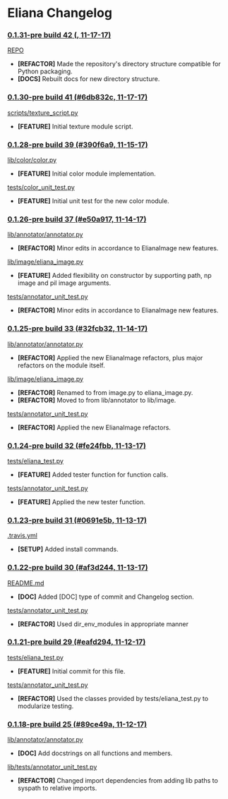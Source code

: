 # Eliana Changelog




### [0.1.31-pre build 42 (, 11-17-17)]()
[REPO](https://github.com/raymelon/Eliana/blob/0.1-pre/)
- **[REFACTOR]** Made the repository's directory structure compatible for Python packaging.
- **[DOCS]** Rebuilt docs for new directory structure.


### [0.1.30-pre build 41 (#6db832c, 11-17-17)](https://github.com/raymelon/Eliana/commit/6db832ce0cd278e2513b04987e279375d2f0ef2d)
[scripts/texture_script.py](https://github.com/raymelon/Eliana/blob/0.1-pre/scripts/texture_script.py)
- **[FEATURE]** Initial texture module script.



### [0.1.28-pre build 39 (#390f6a9, 11-15-17)](https://github.com/raymelon/Eliana/commit/390f6a95bf50bf41908bcd063c1b31e3400816f8)

[lib/color/color.py](https://github.com/raymelon/Eliana/blob/0.1-pre/lib/color/color.py)
- **[FEATURE]** Initial color module implementation.

[tests/color_unit_test.py](https://github.com/raymelon/Eliana/blob/0.1-pre/tests/color_unit_test.py)
- **[FEATURE]** Initial unit test for the new color module.




### [0.1.26-pre build 37 (#e50a917, 11-14-17)](https://github.com/raymelon/Eliana/commit/e50a91719acfb7fc83c204654054bfdc8946cd9e)

[lib/annotator/annotator.py](https://github.com/raymelon/Eliana/blob/0.1-pre/lib/annotator/annotator.py)
- **[REFACTOR]** Minor edits in accordance to ElianaImage new features.

[lib/image/eliana_image.py](https://github.com/raymelon/Eliana/blob/0.1-pre/lib/image/eliana_image.py)
- **[FEATURE]** Added flexibility on constructor by supporting path, np image and pil image arguments.

[tests/annotator_unit_test.py](https://github.com/raymelon/Eliana/blob/0.1-pre/tests/annotator_unit_test.py)
- **[REFACTOR]** Minor edits in accordance to ElianaImage new features.




### [0.1.25-pre build 33 (#32fcb32, 11-14-17)](https://github.com/raymelon/Eliana/commit/32fcb32a216e67e9e177929daf02f5cdc7f0d7ef)

[lib/annotator/annotator.py](https://github.com/raymelon/Eliana/blob/0.1-pre/lib/annotator/annotator.py)
- **[REFACTOR]** Applied the new ElianaImage refactors, plus major refactors on the module itself.

[lib/image/eliana_image.py](https://github.com/raymelon/Eliana/blob/0.1-pre/lib/image/eliana_image.py)
- **[REFACTOR]** Renamed to from image.py to eliana_image.py.
- **[REFACTOR]** Moved to from lib/annotator to lib/image.

[tests/annotator_unit_test.py](https://github.com/raymelon/Eliana/blob/0.1-pre/tests/annotator_unit_test.py)
- **[REFACTOR]** Applied the new ElianaImage refactors.




### [0.1.24-pre build 32 (#fe24fbb, 11-13-17)](https://github.com/raymelon/Eliana/commit/fe24fbba60f6838853736d9fdb7618c1efaf6d71)

[tests/eliana_test.py](https://github.com/raymelon/Eliana/blob/0.1-pre/tests/eliana_test.py)
- **[FEATURE]** Added tester function for function calls.

[tests/annotator_unit_test.py](https://github.com/raymelon/Eliana/blob/0.1-pre/tests/annotator_unit_test.py)
- **[FEATURE]** Applied the new tester function.




### [0.1.23-pre build 31 (#0691e5b, 11-13-17)](https://github.com/raymelon/Eliana/commit/0691e5b3a6614b2cca42bf4882c3e1d9571e059a)

[.travis.yml](https://github.com/raymelon/Eliana/blob/0.1-pre/.travis.yml)
- **[SETUP]** Added install commands.




### [0.1.22-pre build 30 (#af3d244, 11-13-17)](https://github.com/raymelon/Eliana/commit/af3d24421a94f11b9e8e5c98cb3dfe65b38c9b77)

[README.md](https://github.com/raymelon/Eliana/blob/0.1-pre/README.md)
- **[DOC]** Added [DOC] type of commit and Changelog section.

[tests/annotator_unit_test.py](https://github.com/raymelon/Eliana/blob/0.1-pre/tests/annotator_unit_test.py)
- **[REFACTOR]** Used dir_env_modules in appropriate manner




### [0.1.21-pre build 29 (#eafd294, 11-12-17)](https://github.com/raymelon/Eliana/commit/eafd294ce8042d8545c47e6b34bc99b43bcf8e6a)

[tests/eliana_test.py](https://github.com/raymelon/Eliana/blob/0.1-pre/tests/eliana_test.py)
- **[FEATURE]** Initial commit for this file.

[tests/annotator_unit_test.py](https://github.com/raymelon/Eliana/blob/0.1-pre/tests/annotator_unit_test.py)
- **[REFACTOR]** Used the classes provided by tests/eliana_test.py to modularize testing.




### [0.1.18-pre build 25 (#89ce49a, 11-12-17)](https://github.com/raymelon/Eliana/commit/89ce49a)

[lib/annotator/annotator.py](https://github.com/raymelon/Eliana/blob/0.1-pre/lib/annotator/annotator.py)
- **[DOC]** Add docstrings on all functions and members.

[lib/tests/annotator_unit_test.py](https://github.com/raymelon/Eliana/blob/0.1-pre/tests/annotator_unit_test.py)
- **[REFACTOR]** Changed import dependencies from adding lib paths to syspath to relative imports.



